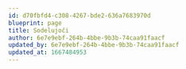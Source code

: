 ```yaml
---
id: d70fbfd4-c308-4267-bde2-636a7683970d
blueprint: page
title: Sodelujoči
author: 6e7e9ebf-264b-4bbe-9b3b-74caa91faacf
updated_by: 6e7e9ebf-264b-4bbe-9b3b-74caa91faacf
updated_at: 1667484953
---
```

